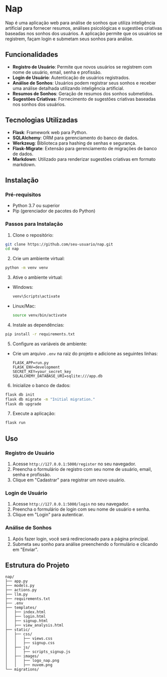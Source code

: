
# Nap

Nap é uma aplicação web para análise de sonhos que utiliza inteligência artificial para fornecer resumos, análises psicológicas e sugestões criativas baseadas nos sonhos dos usuários. A aplicação permite que os usuários se registrem, façam login e submetam seus sonhos para análise.

## Funcionalidades

- **Registro de Usuário**: Permite que novos usuários se registrem com nome de usuário, email, senha e profissão.
- **Login de Usuário**: Autenticação de usuários registrados.
- **Análise de Sonhos**: Usuários podem registrar seus sonhos e receber uma análise detalhada utilizando inteligência artificial.
- **Resumos de Sonhos**: Geração de resumos dos sonhos submetidos.
- **Sugestões Criativas**: Fornecimento de sugestões criativas baseadas nos sonhos dos usuários.

## Tecnologias Utilizadas

- **Flask**: Framework web para Python.
- **SQLAlchemy**: ORM para gerenciamento do banco de dados.
- **Werkzeug**: Biblioteca para hashing de senhas e segurança.
- **Flask-Migrate**: Extensão para gerenciamento de migrações de banco de dados.
- **Markdown**: Utilizado para renderizar sugestões criativas em formato markdown.

## Instalação

### Pré-requisitos

- Python 3.7 ou superior
- Pip (gerenciador de pacotes do Python)

### Passos para Instalação

1. Clone o repositório:

```sh
git clone https://github.com/seu-usuario/nap.git
cd nap
```

2. Crie um ambiente virtual:

```sh
python -m venv venv
```

3. Ative o ambiente virtual:

- Windows:
    ```sh
    venv\Scripts\activate
    ```
- Linux/Mac:
    ```sh
    source venv/bin/activate
    ```

4. Instale as dependências:

```sh
pip install -r requirements.txt
```

5. Configure as variáveis de ambiente:

- Crie um arquivo `.env` na raiz do projeto e adicione as seguintes linhas:

    ```env
    FLASK_APP=run.py
    FLASK_ENV=development
    SECRET_KEY=your_secret_key
    SQLALCHEMY_DATABASE_URI=sqlite:///app.db
    ```

6. Inicialize o banco de dados:

```sh
flask db init
flask db migrate -m "Initial migration."
flask db upgrade
```

7. Execute a aplicação:

```sh
flask run
```

## Uso

### Registro de Usuário

1. Acesse `http://127.0.0.1:5000/register` no seu navegador.
2. Preencha o formulário de registro com seu nome de usuário, email, senha e profissão.
3. Clique em "Cadastrar" para registrar um novo usuário.

### Login de Usuário

1. Acesse `http://127.0.0.1:5000/login` no seu navegador.
2. Preencha o formulário de login com seu nome de usuário e senha.
3. Clique em "Login" para autenticar.

### Análise de Sonhos

1. Após fazer login, você será redirecionado para a página principal.
2. Submeta seu sonho para análise preenchendo o formulário e clicando em "Enviar".

## Estrutura do Projeto

```plaintext
nap/
├── app.py
├── models.py
├── actions.py
├── llm.py
├── requirements.txt
├── .env
├── templates/
│   ├── index.html
│   ├── login.html
│   ├── signup.html
│   ├── view_analysis.html
├── static/
│   ├── css/
│   │   ├── views.css
│   │   ├── signup.css
│   ├── js/
│   │   ├── scripts_signup.js
│   ├── images/
│   │   ├── logo_nap.png
│   │   ├── nuvem.png
└── migrations/
```

